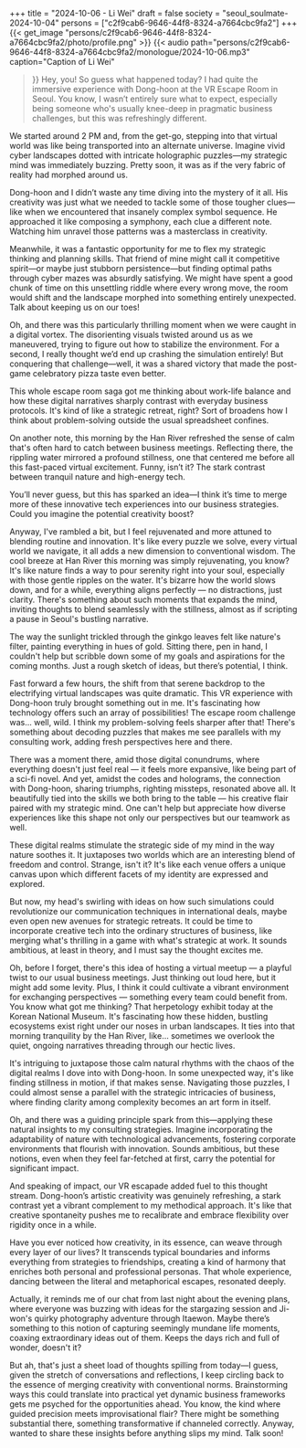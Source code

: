 +++
title = "2024-10-06 - Li Wei"
draft = false
society = "seoul_soulmate-2024-10-04"
persons = ["c2f9cab6-9646-44f8-8324-a7664cbc9fa2"]
+++
{{< get_image "persons/c2f9cab6-9646-44f8-8324-a7664cbc9fa2/photo/profile.png" >}}
{{< audio
    path="persons/c2f9cab6-9646-44f8-8324-a7664cbc9fa2/monologue/2024-10-06.mp3" 
    caption="Caption of Li Wei"
>}}
Hey, you! So guess what happened today?
I had quite the immersive experience with Dong-hoon at the VR Escape Room in Seoul. You know, I wasn’t entirely sure what to expect, especially being someone who's usually knee-deep in pragmatic business challenges, but this was refreshingly different.

We started around 2 PM and, from the get-go, stepping into that virtual world was like being transported into an alternate universe. Imagine vivid cyber landscapes dotted with intricate holographic puzzles—my strategic mind was immediately buzzing. Pretty soon, it was as if the very fabric of reality had morphed around us.

Dong-hoon and I didn’t waste any time diving into the mystery of it all. His creativity was just what we needed to tackle some of those tougher clues—like when we encountered that insanely complex symbol sequence. He approached it like composing a symphony, each clue a different note. Watching him unravel those patterns was a masterclass in creativity.

Meanwhile, it was a fantastic opportunity for me to flex my strategic thinking and planning skills. That friend of mine might call it competitive spirit—or maybe just stubborn persistence—but finding optimal paths through cyber mazes was absurdly satisfying. We might have spent a good chunk of time on this unsettling riddle where every wrong move, the room would shift and the landscape morphed into something entirely unexpected. Talk about keeping us on our toes!

Oh, and there was this particularly thrilling moment when we were caught in a digital vortex. The disorienting visuals twisted around us as we maneuvered, trying to figure out how to stabilize the environment. For a second, I really thought we’d end up crashing the simulation entirely! But conquering that challenge—well, it was a shared victory that made the post-game celebratory pizza taste even better. 

This whole escape room saga got me thinking about work-life balance and how these digital narratives sharply contrast with everyday business protocols. It's kind of like a strategic retreat, right? Sort of broadens how I think about problem-solving outside the usual spreadsheet confines.

On another note, this morning by the Han River refreshed the sense of calm that's often hard to catch between business meetings. Reflecting there, the rippling water mirrored a profound stillness, one that centered me before all this fast-paced virtual excitement. Funny, isn’t it? The stark contrast between tranquil nature and high-energy tech.

You’ll never guess, but this has sparked an idea—I think it’s time to merge more of these innovative tech experiences into our business strategies. Could you imagine the potential creativity boost?

Anyway, I've rambled a bit, but I feel rejuvenated and more attuned to blending routine and innovation. It's like every puzzle we solve, every virtual world we navigate, it all adds a new dimension to conventional wisdom.
The cool breeze at Han River this morning was simply rejuvenating, you know? It's like nature finds a way to pour serenity right into your soul, especially with those gentle ripples on the water. It's bizarre how the world slows down, and for a while, everything aligns perfectly — no distractions, just clarity. There's something about such moments that expands the mind, inviting thoughts to blend seamlessly with the stillness, almost as if scripting a pause in Seoul's bustling narrative. 

The way the sunlight trickled through the ginkgo leaves felt like nature's filter, painting everything in hues of gold. Sitting there, pen in hand, I couldn't help but scribble down some of my goals and aspirations for the coming months. Just a rough sketch of ideas, but there’s potential, I think.

Fast forward a few hours, the shift from that serene backdrop to the electrifying virtual landscapes was quite dramatic. This VR experience with Dong-hoon truly brought something out in me. It's fascinating how technology offers such an array of possibilities! The escape room challenge was... well, wild. I think my problem-solving feels sharper after that! There's something about decoding puzzles that makes me see parallels with my consulting work, adding fresh perspectives here and there.

There was a moment there, amid those digital conundrums, where everything doesn't just feel real — it feels more expansive, like being part of a sci-fi novel. And yet, amidst the codes and holograms, the connection with Dong-hoon, sharing triumphs, righting missteps, resonated above all. It beautifully tied into the skills we both bring to the table — his creative flair paired with my strategic mind. One can't help but appreciate how diverse experiences like this shape not only our perspectives but our teamwork as well.

These digital realms stimulate the strategic side of my mind in the way nature soothes it. It juxtaposes two worlds which are an interesting blend of freedom and control. Strange, isn't it? It's like each venue offers a unique canvas upon which different facets of my identity are expressed and explored.

But now, my head's swirling with ideas on how such simulations could revolutionize our communication techniques in international deals, maybe even open new avenues for strategic retreats. It could be time to incorporate creative tech into the ordinary structures of business, like merging what's thrilling in a game with what's strategic at work. It sounds ambitious, at least in theory, and I must say the thought excites me.

Oh, before I forget, there's this idea of hosting a virtual meetup — a playful twist to our usual business meetings. Just thinking out loud here, but it might add some levity. Plus, I think it could cultivate a vibrant environment for exchanging perspectives — something every team could benefit from.
You know what got me thinking? That herpetology exhibit today at the Korean National Museum. It's fascinating how these hidden, bustling ecosystems exist right under our noses in urban landscapes. It ties into that morning tranquility by the Han River, like... sometimes we overlook the quiet, ongoing narratives threading through our hectic lives. 

It's intriguing to juxtapose those calm natural rhythms with the chaos of the digital realms I dove into with Dong-hoon. In some unexpected way, it's like finding stillness in motion, if that makes sense. Navigating those puzzles, I could almost sense a parallel with the strategic intricacies of business, where finding clarity among complexity becomes an art form in itself.

Oh, and there was a guiding principle spark from this—applying these natural insights to my consulting strategies. Imagine incorporating the adaptability of nature with technological advancements, fostering corporate environments that flourish with innovation. Sounds ambitious, but these notions, even when they feel far-fetched at first, carry the potential for significant impact.

And speaking of impact, our VR escapade added fuel to this thought stream. Dong-hoon’s artistic creativity was genuinely refreshing, a stark contrast yet a vibrant complement to my methodical approach. It's like that creative spontaneity pushes me to recalibrate and embrace flexibility over rigidity once in a while.

Have you ever noticed how creativity, in its essence, can weave through every layer of our lives? It transcends typical boundaries and informs everything from strategies to friendships, creating a kind of harmony that enriches both personal and professional personas. That whole experience, dancing between the literal and metaphorical escapes, resonated deeply.

Actually, it reminds me of our chat from last night about the evening plans, where everyone was buzzing with ideas for the stargazing session and Ji-won's quirky photography adventure through Itaewon. Maybe there’s something to this notion of capturing seemingly mundane life moments, coaxing extraordinary ideas out of them. Keeps the days rich and full of wonder, doesn't it?

But ah, that's just a sheet load of thoughts spilling from today—I guess, given the stretch of conversations and reflections, I keep circling back to the essence of merging creativity with conventional norms. Brainstorming ways this could translate into practical yet dynamic business frameworks gets me psyched for the opportunities ahead. You know, the kind where guided precision meets improvisational flair? There might be something substantial there, something transformative if channeled correctly.
Anyway, wanted to share these insights before anything slips my mind. Talk soon!

